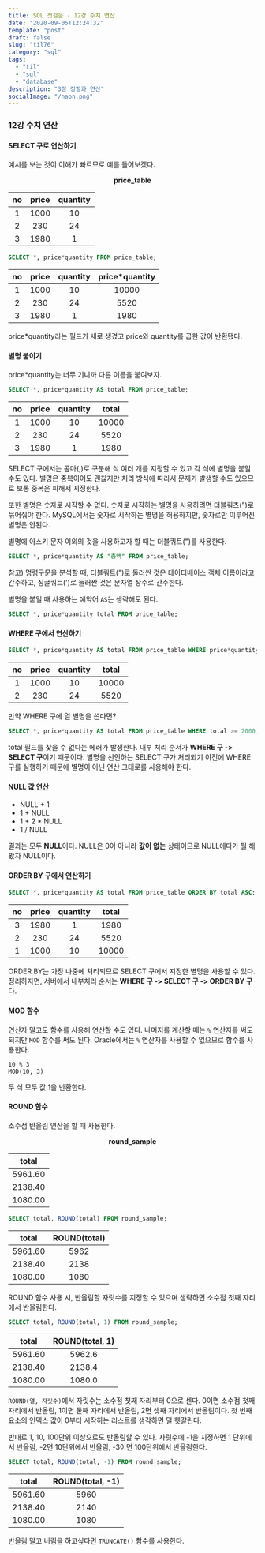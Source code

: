 ```yaml
---
title: SQL 첫걸음 - 12강 수치 연산
date: "2020-09-05T12:24:32"
template: "post"
draft: false
slug: "til76"
category: "sql"
tags:
  - "til"
  - "sql"
  - "database"
description: "3장 정렬과 연산"
socialImage: "/naon.png"
---
```


### 12강 수치 연산
#### SELECT 구로 연산하기
예시를 보는 것이 이해가 빠르므로 예를 들어보겠다.

**<center>price_table</center>**

|no|price|quantity|
|:---:|:---:|:---:|
|1|1000|10|
|2|230|24|
|3|1980|1|

```sql
SELECT *, price*quantity FROM price_table;
```

|no|price|quantity|price*quantity|
|:---:|:---:|:---:|:---:|
|1|1000|10|10000|
|2|230|24|5520|
|3|1980|1|1980|

price*quantity라는 필드가 새로 생겼고 price와 quantity를 곱한 값이 반환됐다.

#### 별명 붙이기
price*quantity는 너무 기니까 다른 이름을 붙여보자.

```sql
SELECT *, price*quantity AS total FROM price_table;
```

|no|price|quantity|total|
|:---:|:---:|:---:|:---:|
|1|1000|10|10000|
|2|230|24|5520|
|3|1980|1|1980|

SELECT 구에서는 콤마(,)로 구분해 식 여러 개를 지정할 수 있고 각 식에 별명을 붙일 수도 있다. 별명은 중복이어도 괜찮지만 처리 방식에 따라서 문제가 발생할 수도 있으므로 보통 중복은 피해서 지정한다.

또한 별명은 숫자로 시작할 수 없다. 숫자로 시작하는 별명을 사용하려면 더블쿼츠(")로 묶어줘야 한다. MySQL에서는 숫자로 시작하는 별명을 허용하지만, 숫자로만 이루어진 별명은 안된다.

별명에 아스키 문자 이외의 것을 사용하고자 할 때는 더블쿼트(")를 사용한다.

```sql
SELECT *, price*quantity AS "총액" FROM price_table;
```

참고) 명령구문을 분석할 때, 더블쿼트(")로 둘러싼 것은 데이터베이스 객체 이름이라고 간주하고, 싱글쿼트(')로 둘러싼 것은 문자열 상수로 간주한다.

별명을 붙일 때 사용하는 예약어 `AS`는 생략해도 된다.

```sql
SELECT *, price*quantity total FROM price_table;
```

#### WHERE 구에서 연산하기

```sql
SELECT *, price*quantity AS total FROM price_table WHERE price*quantity >= 2000;
```

|no|price|quantity|total|
|:---:|:---:|:---:|:---:|
|1|1000|10|10000|
|2|230|24|5520|

만약 WHERE 구에 열 별명을 쓴다면?

```sql
SELECT *, price*quantity AS total FROM price_table WHERE total >= 2000;
```
total 필드를 찾을 수 없다는 에러가 발생한다. 내부 처리 순서가 **WHERE 구 -> SELECT 구**이기 때문이다. 별명을 선언하는 SELECT 구가 처리되기 이전에 WHERE 구를 실행하기 때문에 별명이 아닌 연산 그대로를 사용해야 한다.

#### NULL 값 연산
- NULL + 1
- 1 + NULL
- 1 + 2 * NULL
- 1 / NULL

결과는 모두 **NULL**이다. NULL은 0이 아니라 **값이 없는** 상태이므로 NULL에다가 뭘 해봤자 NULL이다.

#### ORDER BY 구에서 연산하기
```sql
SELECT *, price*quantity AS total FROM price_table ORDER BY total ASC;
```

|no|price|quantity|total|
|:---:|:---:|:---:|:---:|
|3|1980|1|1980|
|2|230|24|5520|
|1|1000|10|10000|

ORDER BY는 가장 나중에 처리되므로 SELECT 구에서 지정한 별명을 사용할 수 있다. 정리하자면, 서버에서 내부처리 순서는 **WHERE 구 -> SELECT 구 -> ORDER BY 구**다.

#### MOD 함수
연산자 말고도 함수를 사용해 연산할 수도 있다. 나머지를 계산할 때는 `%` 연산자를 써도 되지만 `MOD` 함수를 써도 된다. Oracle에서는 `%` 연산자를 사용할 수 없으므로 함수를 사용한다.

```
10 % 3
MOD(10, 3)
```

두 식 모두 값 1을 반환한다.

#### ROUND 함수
소수점 반올림 연산을 할 때 사용한다.

**<center>round_sample</center>**

|total|
|:---:|
|5961.60|
|2138.40|
|1080.00|

```sql
SELECT total, ROUND(total) FROM round_sample;
```

|total|ROUND(total)|
|:---:|:---:|
|5961.60|5962|
|2138.40|2138|
|1080.00|1080|

ROUND 함수 사용 시, 반올림할 자릿수를 지정할 수 있으며 생략하면 소수점 첫째 자리에서 반올림한다.

```sql
SELECT total, ROUND(total, 1) FROM round_sample;
```

|total|ROUND(total, 1)|
|:---:|:---:|
|5961.60|5962.6|
|2138.40|2138.4|
|1080.00|1080.0|

`ROUND(열, 자릿수)`에서 자릿수는 소수점 첫째 자리부터 0으로 센다. 0이면 소수점 첫째 자리에서 반올림, 1이면 둘째 자리에서 반올림, 2면 셋째 자리에서 반올림이다. 첫 번째 요소의 인덱스 값이 0부터 시작하는 리스트를 생각하면 덜 헷갈린다.

반대로 1, 10, 100단위 이상으로도 반올림할 수 있다. 자릿수에 -1을 지정하면 1 단위에서 반올림, -2면 10단위에서 반올림, -3이면 100단위에서 반올림한다.

```sql
SELECT total, ROUND(total, -1) FROM round_sample;
```

|total|ROUND(total, -1)|
|:---:|:---:|
|5961.60|5960|
|2138.40|2140|
|1080.00|1080|

반올림 말고 버림을 하고싶다면 `TRUNCATE()` 함수를 사용한다.
